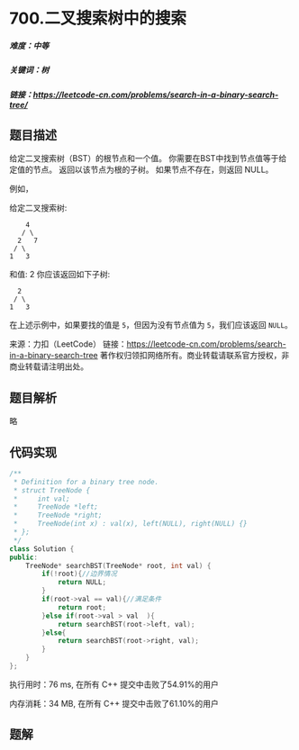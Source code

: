 

# 700.二叉搜索树中的搜索

##### 难度：中等

##### 关键词：树

##### 链接：https://leetcode-cn.com/problems/search-in-a-binary-search-tree/

## 题目描述

给定二叉搜索树（BST）的根节点和一个值。 你需要在BST中找到节点值等于给定值的节点。 返回以该节点为根的子树。 如果节点不存在，则返回 NULL。

例如，

给定二叉搜索树:

        4
       / \
      2   7
     / \
    1   3

和值: 2
你应该返回如下子树:

      2     
     / \   
    1   3

在上述示例中，如果要找的值是 `5`，但因为没有节点值为 `5`，我们应该返回 `NULL`。

来源：力扣（LeetCode）
链接：https://leetcode-cn.com/problems/search-in-a-binary-search-tree
著作权归领扣网络所有。商业转载请联系官方授权，非商业转载请注明出处。

## 题目解析

略

## 代码实现

```c++
/**
 * Definition for a binary tree node.
 * struct TreeNode {
 *     int val;
 *     TreeNode *left;
 *     TreeNode *right;
 *     TreeNode(int x) : val(x), left(NULL), right(NULL) {}
 * };
 */
class Solution {
public:
    TreeNode* searchBST(TreeNode* root, int val) {
        if(!root){//边界情况
            return NULL;
        }
        if(root->val == val){//满足条件
            return root;
        }else if(root->val > val  ){
            return searchBST(root->left, val);
        }else{
            return searchBST(root->right, val);
        }
    }
};
```

执行用时：76 ms, 在所有 C++ 提交中击败了54.91%的用户

内存消耗：34 MB, 在所有 C++ 提交中击败了61.10%的用户

## 题解


